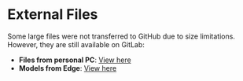 # External Files

Some large files were not transferred to GitHub due to size limitations. However, they are still available on GitLab:

- **Files from personal PC**: [View here](https://gitlab.switch.ch/rair/vm1_pose_detection_hri/-/blob/main/Files%20from%20personal%20PC/Files%20from%20personal%20PC.rar?ref_type=heads)
- **Models from Edge**: [View here](https://gitlab.switch.ch/rair/vm1_pose_detection_hri/-/blob/main/Files%20from%20Edge/Models.zip?ref_type=heads)
